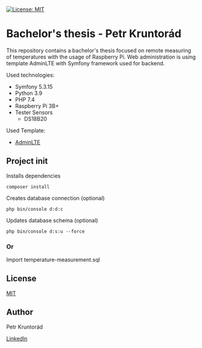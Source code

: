 [![License: MIT](https://img.shields.io/badge/License-MIT-yellow.svg)](https://opensource.org/licenses/MIT)
# Bachelor's thesis - Petr Kruntorád

This repository contains a bachelor's thesis focused on remote measuring of temperatures with the usage of Raspberry Pi. Web administration is using template AdminLTE with Symfony framework used for backend.

Used technologies:
- Symfony 5.3.15
- Python 3.9
- PHP 7.4
- Raspberry Pi 3B+
- Tester Sensors 
  - DS18B20

Used Template:
- [AdminLTE](https://github.com/ColorlibHQ/AdminLTE)

## Project init
Installs dependencies
```
composer install
```
Creates database connection (optional)
```
php bin/console d:d:c
```
Updates database schema (optional)
```
php bin/console d:s:u --force
```
### Or
Import temperature-measurement.sql

## License
[MIT](https://opensource.org/licenses/MIT)

## Author
Petr Kruntorád

[LinkedIn](www.linkedin.com/in/petr-kruntorad)
